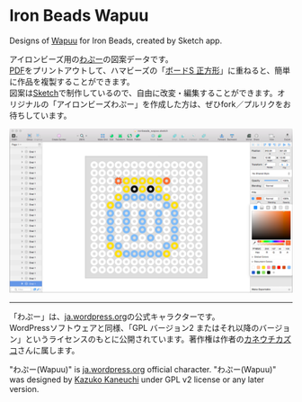 # Iron Beads Wapuu

Designs of [Wapuu](https://github.com/jawordpressorg/wapuu) for Iron Beads, created by Sketch app.

アイロンビーズ用の[わぷー](https://ja.wordpress.org/about-wp-ja/wapuu/)の図案データです。  
[PDF](ironbeads_wapoo.pdf)をプリントアウトして、ハマビーズの「[ボードS 正方形](http://www.bornelund.co.jp/ec/detail.php?category2=900075&id=4535)」に重ねると、簡単に作品を複製することができます。  
図案は[Sketch](https://www.sketchapp.com/)で制作しているので、自由に改変・編集することができます。オリジナルの「アイロンビーズわぷー」を作成した方は、ぜひfork／プルリクをお待ちしています。

![](screenshot.png?raw=true)

------

「わぷー」は、[ja.wordpress.org](https://ja.wordpress.org/)の公式キャラクターです。  
WordPressソフトウェアと同様、「GPL バージョン2 またはそれ以降のバージョン」というライセンスのもとに公開されています。著作権は作者の[カネウチカズコ](http://blog.cgfm.jp/mutsuki/)さんに属します。

"わぷー(Wapuu)" is [ja.wordpress.org](https://ja.wordpress.org/) official character.
"わぷー(Wapuu)" was designed by [Kazuko Kaneuchi](http://blog.cgfm.jp/mutsuki/) under GPL v2 license or any later version.
